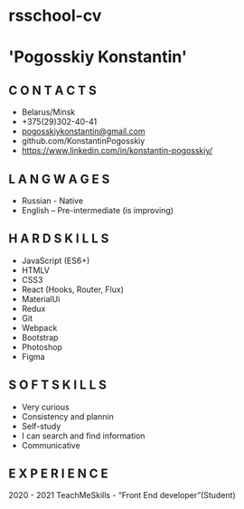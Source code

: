 # rsschool-cv

# 'Pogosskiy Konstantin'
## C O N T A C T S
* Belarus/Minsk
* +375(29)302-40-41
* pogosskiykonstantin@gmail.com
* github.com/KonstantinPogosskiy
* https://www.linkedin.com/in/konstantin-pogosskiy/
## L A N G W A G E S
* Russian - Native
* English – Pre-intermediate (is improving)
## H A R D S K I L L S
- JavaScript (ES6+)
- HTMLV
- CSS3
- React (Hooks, Router, Flux)
- MaterialUi
- Redux
- Git
- Webpack
- Bootstrap
- Photoshop
- Figma
## S O F T S K I L L S
- Very curious
- Consistency and plannin
- Self-study
- I can search and find information
- Communicative
## E X P E R I E N C E
2020 - 2021
TeachMeSkills - “Front End developer”(Student)

